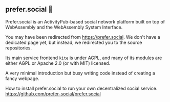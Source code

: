 ## prefer.social 👋

Prefer.social is an ActivityPub-based social network platform built on top of WebAssembly and the WebAssembly System Interface.

You may have been redirected from https://prefer.social. We don't have a dedicated page yet, but instead, we redirected you to the source repositories.

Its main service frontend `kite` is under AGPL, and many of its modules are either AGPL or Apache 2.0 (or with MIT) licensed.

A very minimal introduction but busy writing code instead of creating a fancy webpage.

How to install prefer.social to run your own decentralized social service.  
https://github.com/prefer-social/prefer.social
